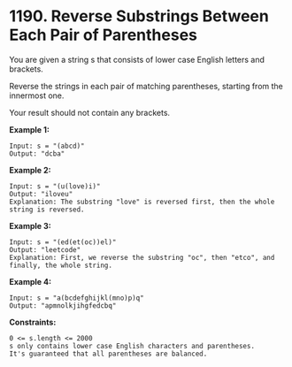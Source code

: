 # 1190. Reverse Substrings Between Each Pair of Parentheses

You are given a string s that consists of lower case English letters and brackets. 

Reverse the strings in each pair of matching parentheses, starting from the innermost one.

Your result should not contain any brackets.

**Example 1:**

    Input: s = "(abcd)"
    Output: "dcba"

**Example 2:**

    Input: s = "(u(love)i)"
    Output: "iloveu"
    Explanation: The substring "love" is reversed first, then the whole string is reversed.

**Example 3:**

    Input: s = "(ed(et(oc))el)"
    Output: "leetcode"
    Explanation: First, we reverse the substring "oc", then "etco", and finally, the whole string.

**Example 4:**

    Input: s = "a(bcdefghijkl(mno)p)q"
    Output: "apmnolkjihgfedcbq"
 

**Constraints:**

    0 <= s.length <= 2000
    s only contains lower case English characters and parentheses.
    It's guaranteed that all parentheses are balanced.